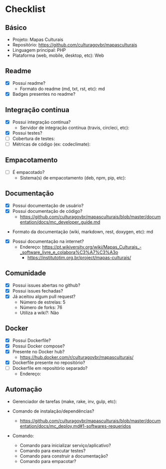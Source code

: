# Checklist

## Básico
- Projeto: Mapas Culturais
- Repositório: https://github.com/culturagovbr/mapasculturais
- Linguagem principal:  PHP
- Plataforma (web, mobile, desktop, etc): Web

## Readme
- [x] Possui readme?
  - Formato do readme (md, txt, rst, etc): md
- [x] Badges presentes no readme?

## Integração contínua
- [x] Possui integração contínua?
    - Servidor de integração contínua (travis, circleci, etc):
- [x] Possui testes?
- [ ] Cobertura de testes:
- [ ] Métricas de código (ex: codeclimate):

## Empacotamento
- [ ] É empacotado?
  - Sistema(s) de empacotamento (deb, npm, pip, etc):

## Documentação
- [x] Possui documentação de usuário?
- [x] Possui documentação de código?
   - https://github.com/culturagovbr/mapasculturais/blob/master/documentation/docs/mc_developer_guide.md
- Formato da documentação (wiki, markdown, rest, doxygen, etc): md
- [x] Possui documentação na internet?
  - Endereço: https://pt.wikiversity.org/wiki/Mapas_Culturais_-_software_livre_e_colabora%C3%A7%C3%A3o
    * https://institutotim.org.br/project/mapas-culturais/

## Comunidade
- [x] Possui issues abertas no github?
- [x] Possui issues fechadas?
- [x] Já aceitou algum pull request?
  - Número de estrelas: 5
  - Número de forks: 76
  - Utiliza a wiki?: Não

## Docker
- [x] Possui Dockerfile?
- [x] Possui Docker compose?
- [x] Presente no Docker hub?
  * https://hub.docker.com/r/culturagovbr/mapasculturais/
- [x] Dockerfile presente no repositório?
- [ ] Dockerfile em repositório separado?
  - Endereço:

## Automação
- Gerenciador de tarefas (make, rake, inv, gulp, etc):
- Comando de instalação/dependências?
    * https://github.com/culturagovbr/mapasculturais/blob/master/documentation/docs/mc_deploy.md#1-softwares-requeridos

- Comando:
  - Comando para inicializar serviço/aplicativo?
  - Comando para executar testes?
  - Comando para construir a documentação?
  - Comando para empacotar?
